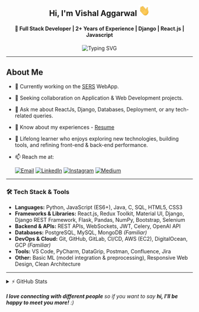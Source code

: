 <h2 align="center"> Hi, I'm Vishal Aggarwal <img src="https://raw.githubusercontent.com/iamvishalaggarwal/iamvishalaggarwal/main/wave.gif" width="30px" height="30px" /> </h2>
<h4 align="center">🚀 Full Stack Developer | 2+ Years of Experience | Django | React.js | Javascript  </h4>
<p align="center">
  <img src="https://readme-typing-svg.demolab.com?font=Fira+Code&size=22&pause=1000&center=true&vCenter=true&width=700&lines=Full+Stack+Developer+%7C+2%2B+Years+Experience;React+%7C+Django+%7C+JavaScript+%7C+ES6%2B+%7C+DOM+Mastery;Responsive+Design+with+HTML5+%26+CSS3;Reusable+Components+%7C+Hooks;Scalable+CI%2FCD+Deployments;Passionate+about+Clean+%26+Performant+Code&color=FACC15&background=00000000" alt="Typing SVG" />
</p>

---
## About Me

- 🔭 Currently working on the [SERS](https://iot.sers.net.au) WebApp.
- 👯 Seeking collaboration on Application & Web Development projects.
- 💬 Ask me about ReactJs, Django, Databases, Deployment, or any tech-related queries.
- 📃 Know about my experiences - [Resume](https://drive.google.com/file/d/1wb845LkRQz5d4vhKU_2IDnLRHqcPg3zH/view?usp=sharing)
- 🧠 Lifelong learner who enjoys exploring new technologies, building tools, and refining front-end & back-end performance.
- 📫 Reach me at:

   [![Email](https://img.shields.io/badge/vishalagarwal872632%40gmail.com-blue?style=social&logo=gmail&link=mailto:vishalagarwal872632%40gmail.com)](mailto:vishalagarwal872632@gmail.com)
   [![LinkedIn](https://img.shields.io/badge/iamvishalaggarwal-blue?style=social&logo=linkedin&link=https://www.linkedin.com/in/iamvishalaggarwal/)](https://www.linkedin.com/in/iamvishalaggarwal/)
   [![Instagram](https://img.shields.io/badge/imvishalaggarwal-blue?style=social&logo=instagram&link=https://instagram.com/imvishalaggarwal/)](https://instagram.com/imvishalaggarwal/)
   [![Medium](https://img.shields.io/badge/iamvishalaggarwal-blue?style=social&logo=medium&link=https://iamvishalaggarwal.medium.com/)](https://iamvishalaggarwal.medium.com/)

---
### 🛠️ Tech Stack & Tools

- **Languages:** Python, JavaScript (ES6+), Java, C, SQL, HTML5, CSS3  
- **Frameworks & Libraries:** React.js, Redux Toolkit, Material UI, Django, Django REST Framework, Flask, Pandas, NumPy, Bootstrap, Selenium  
- **Backend & APIs:** REST APIs, WebSockets, JWT, Celery, OpenAI API  
- **Databases:** PostgreSQL, MySQL, MongoDB *(Familiar)*  
- **DevOps & Cloud:** Git, GitHub, GitLab, CI/CD, AWS (EC2), DigitalOcean, GCP *(Familiar)*  
- **Tools:** VS Code, PyCharm, DataGrip, Postman, Confluence, Jira  
- **Other:** Basic ML (model integration & preprocessing), Responsive Web Design, Clean Architecture  

---
<details>
  <summary>⚡ GitHub Stats</summary>
  <p align="center">
    <img src="https://github-readme-stats.vercel.app/api?username=iamvishalaggarwal&show_icons=true&theme=gruvbox&count_private=true" alt="GitHub Stats" />
  </p>
  <p align="center">
    <img src="https://github-readme-streak-stats.herokuapp.com/?user=iamvishalaggarwal&theme=gruvbox" alt="GitHub Streak" />
  </p>
  <p align="center">
    <img src="https://github-readme-stats.vercel.app/api/top-langs/?username=iamvishalaggarwal&layout=compact&theme=gruvbox" alt="Top Languages" />
  </p>
</details>

<div style="clear:both;"></div>
<br/>
<em><b>I love connecting with different people</b> so if you want to say <b>hi, I'll be happy to meet you more!</b> :)</em>
